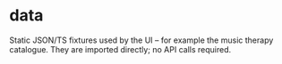# data

Static JSON/TS fixtures used by the UI – for example the music therapy catalogue. They are imported directly; no API calls required.
